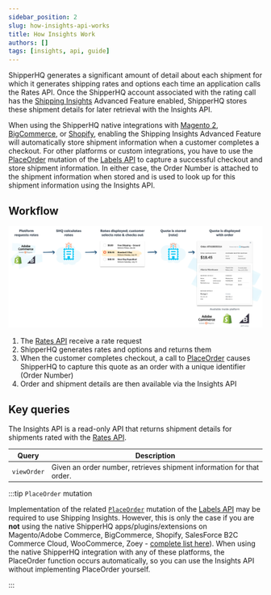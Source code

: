 ```yaml
---
sidebar_position: 2
slug: how-insights-api-works
title: How Insights Work
authors: []
tags: [insights, api, guide]
---
```


ShipperHQ generates a significant amount of detail about each shipment for which it generates shipping rates and options each time an application calls the Rates API. Once the ShipperHQ account associated with the rating call has the [Shipping Insights](https://docs.shipperhq.com/shipping-insights-configuration/) Advanced Feature enabled, ShipperHQ stores these shipment details for later retrieval with the Insights API.

When using the ShipperHQ native integrations with [Magento 2](https://docs.shipperhq.com/installing-magento-2-shipperhq-extension/), [BigCommerce](https://docs.shipperhq.com/setup-shipperhq-bigcommerce-store/), or [Shopify](https://docs.shipperhq.com/connect-shopify-shipperhq/), enabling the Shipping Insights Advanced Feature will automatically store shipment information when a customer completes a checkout. For other platforms or custom integrations, you have to use the [PlaceOrder](place-order.md) mutation of the [Labels API](../label/overview.md) to capture a successful checkout and store shipment information. In either case, the Order Number is attached to the shipment information when stored and is used to look up for this shipment information using the Insights API.

## Workflow
![Insights API workflow](./insight-workflow.png)

1. The [Rates API](../rate/overview.md) receive a rate request
2. ShipperHQ generates rates and options and returns them
3. When the customer completes checkout, a call to [PlaceOrder](place-order.md) causes ShipperHQ to capture this quote as an order with a unique identifier (Order Number)
4. Order and shipment details are then available via the Insights API

## Key queries
The Insights API is a read-only API that returns shipment details for shipments rated with the [Rates API](../rate/overview.md).

| Query                      | Description         |
| ---------------------------|---------------------|
| `viewOrder`    |	Given an order number, retrieves shipment information for that order. |

:::tip `PlaceOrder` mutation

Implementation of the related [`PlaceOrder`](place-order.md) mutation of the [Labels API](../label/overview.md) may be required to use Shipping Insights. However, this is only the case if you are **not** using the native ShipperHQ apps/plugins/extensions on Magento/Adobe Commerce, BigCommerce, Shopify, SalesForce B2C Commerce Cloud, WooCommerce, Zoey - [complete list here](https://shipperhq.com/pricing)). When using the native ShipperHQ integration with any of these platforms, the PlaceOrder function occurs automatically, so you can use the Insights API without implementing PlaceOrder yourself.

:::
